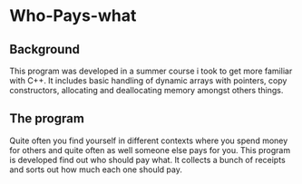 # Who-Pays-what
## Background
This program was developed in a summer course i took to get more familiar with C++. It includes basic handling of dynamic arrays with pointers, copy constructors, allocating and deallocating memory amongst others things.

## The program
Quite often you find yourself in different contexts where you spend money for others and quite often as well someone else pays for you. This program is developed find out who should pay what. It collects a bunch of receipts and sorts out how much each one should pay.
